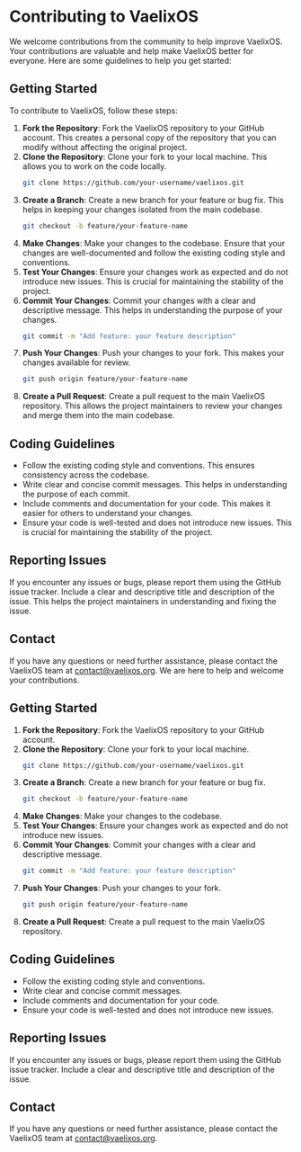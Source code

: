 # Contributing to VaelixOS

We welcome contributions from the community to help improve VaelixOS. Your contributions are valuable and help make VaelixOS better for everyone. Here are some guidelines to help you get started:

## Getting Started

To contribute to VaelixOS, follow these steps:

1. **Fork the Repository**: Fork the VaelixOS repository to your GitHub account. This creates a personal copy of the repository that you can modify without affecting the original project.
2. **Clone the Repository**: Clone your fork to your local machine. This allows you to work on the code locally.
   ```sh
   git clone https://github.com/your-username/vaelixos.git
   ```
3. **Create a Branch**: Create a new branch for your feature or bug fix. This helps in keeping your changes isolated from the main codebase.
   ```sh
   git checkout -b feature/your-feature-name
   ```
4. **Make Changes**: Make your changes to the codebase. Ensure that your changes are well-documented and follow the existing coding style and conventions.
5. **Test Your Changes**: Ensure your changes work as expected and do not introduce new issues. This is crucial for maintaining the stability of the project.
6. **Commit Your Changes**: Commit your changes with a clear and descriptive message. This helps in understanding the purpose of your changes.
   ```sh
   git commit -m "Add feature: your feature description"
   ```
7. **Push Your Changes**: Push your changes to your fork. This makes your changes available for review.
   ```sh
   git push origin feature/your-feature-name
   ```
8. **Create a Pull Request**: Create a pull request to the main VaelixOS repository. This allows the project maintainers to review your changes and merge them into the main codebase.

## Coding Guidelines

- Follow the existing coding style and conventions. This ensures consistency across the codebase.
- Write clear and concise commit messages. This helps in understanding the purpose of each commit.
- Include comments and documentation for your code. This makes it easier for others to understand your changes.
- Ensure your code is well-tested and does not introduce new issues. This is crucial for maintaining the stability of the project.

## Reporting Issues

If you encounter any issues or bugs, please report them using the GitHub issue tracker. Include a clear and descriptive title and description of the issue. This helps the project maintainers in understanding and fixing the issue.

## Contact

If you have any questions or need further assistance, please contact the VaelixOS team at [contact@vaelixos.org](mailto:contact@vaelixos.org). We are here to help and welcome your contributions.

## Getting Started

1. **Fork the Repository**: Fork the VaelixOS repository to your GitHub account.
2. **Clone the Repository**: Clone your fork to your local machine.
   ```sh
   git clone https://github.com/your-username/vaelixos.git
   ```
3. **Create a Branch**: Create a new branch for your feature or bug fix.
   ```sh
   git checkout -b feature/your-feature-name
   ```
4. **Make Changes**: Make your changes to the codebase.
5. **Test Your Changes**: Ensure your changes work as expected and do not introduce new issues.
6. **Commit Your Changes**: Commit your changes with a clear and descriptive message.
   ```sh
   git commit -m "Add feature: your feature description"
   ```
7. **Push Your Changes**: Push your changes to your fork.
   ```sh
   git push origin feature/your-feature-name
   ```
8. **Create a Pull Request**: Create a pull request to the main VaelixOS repository.

## Coding Guidelines

- Follow the existing coding style and conventions.
- Write clear and concise commit messages.
- Include comments and documentation for your code.
- Ensure your code is well-tested and does not introduce new issues.

## Reporting Issues

If you encounter any issues or bugs, please report them using the GitHub issue tracker. Include a clear and descriptive title and description of the issue.

## Contact

If you have any questions or need further assistance, please contact the VaelixOS team at [contact@vaelixos.org](mailto:contact@vaelixos.org).
